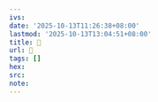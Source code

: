 ```yaml
---
ivs:
date: '2025-10-13T11:26:38+08:00'
lastmod: '2025-10-13T13:04:51+08:00'
title: 󰒋
url: 󰒋
tags: []
hex: 
src:
note:
---
```

